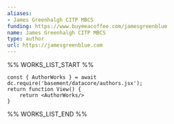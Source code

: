 ```yaml
---
aliases:
- James Greenhalgh CITP MBCS
funding: https://www.buymeacoffee.com/jamesgreenblue
name: James Greenhalgh CITP MBCS
type: author
url: https://jamesgreenblue.com
---
```



%% WORKS_LIST_START %%

```datacorejsx
const { AuthorWorks } = await dc.require('basement/datacore/authors.jsx');
return function View() {
    return <AuthorWorks/>
}
```
%% WORKS_LIST_END %%